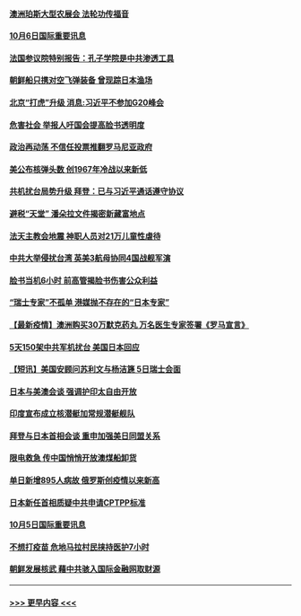 #### [澳洲珀斯大型农展会 法轮功传福音](../pages/prog202/a103235599.md?t=10062101) 
#### [10月6日国际重要讯息](../pages/prog202/a103235662.md?t=10062101) 
#### [法国参议院特别报告：孔子学院是中共渗透工具](../pages/prog202/a103235457.md?t=10062101) 
#### [朝鲜船只携对空飞弹装备 曾现踪日本渔场](../pages/prog202/a103235433.md?t=10062101) 
#### [北京“打虎”升级 消息:习近平不参加G20峰会](../pages/prog202/a103235432.md?t=10062101) 
#### [危害社会 举报人吁国会提高脸书透明度](../pages/prog202/a103234971.md?t=10062101) 
#### [政治再动荡 不信任投票推翻罗马尼亚政府](../pages/prog202/a103235293.md?t=10062101) 
#### [美公布核弹头数 创1967年冷战以来新低](../pages/prog202/a103235258.md?t=10062101) 
#### [共机扰台局势升级 拜登：已与习近平通话遵守协议](../pages/prog202/a103235183.md?t=10062101) 
#### [避税“天堂” 潘朵拉文件揭密新藏富地点](../pages/prog202/a103235060.md?t=10062101) 
#### [法天主教会地震 神职人员对21万儿童性虐待](../pages/prog202/a103235006.md?t=10062101) 
#### [中共大举侵扰台湾 英美3航母协同4国战舰军演](../pages/prog202/a103234920.md?t=10062101) 
#### [脸书当机6小时 前高管揭脸书伤害公众利益](../pages/prog202/a103234944.md?t=10062101) 
#### [“瑞士专家”不孤单 港媒抛不存在的“日本专家”](../pages/prog202/a103234738.md?t=10062101) 
#### [【最新疫情】澳洲购买30万默克药丸 万名医生专家签署《罗马宣言》](../pages/prog202/a103234824.md?t=10062101) 
#### [5天150架中共军机扰台 美国日本回应](../pages/prog202/a103234811.md?t=10062101) 
#### [【短讯】美国安顾问苏利文与杨洁篪 5日瑞士会面](../pages/prog202/a103234736.md?t=10062101) 
#### [日本与美澳会谈 强调护印太自由开放](../pages/prog202/a103234712.md?t=10062101) 
#### [印度宣布成立核潜艇加常规潜艇舰队](../pages/prog202/a103234625.md?t=10062101) 
#### [拜登与日本首相会谈 重申加强美日同盟关系](../pages/prog202/a103234617.md?t=10062101) 
#### [限电救急 传中国悄悄开放澳煤船卸货](../pages/prog202/a103234623.md?t=10062101) 
#### [单日新增895人病故 俄罗斯创疫情以来新高](../pages/prog202/a103234612.md?t=10062101) 
#### [日本新任首相质疑中共申请CPTPP标准](../pages/prog202/a103234516.md?t=10062101) 
#### [10月5日国际重要讯息](../pages/prog202/a103234508.md?t=10062101) 
#### [不想打疫苗 危地马拉村民挟持医护7小时](../pages/prog202/a103234467.md?t=10062101) 
#### [朝鲜发展核武 藉中共骇入国际金融网取财源](../pages/prog202/a103234276.md?t=10062101) 

----
#### [ >>> 更早内容 <<< ](../indexes/prog202-earlier.md)

